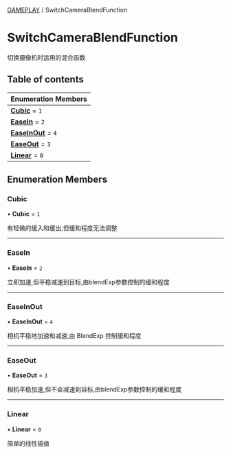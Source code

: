 [GAMEPLAY](../groups/Core.GAMEPLAY.md) / SwitchCameraBlendFunction

# SwitchCameraBlendFunction <Badge type="tip" text="Enumeration" /> <Score text="SwitchCameraBlendFunction" />

切换摄像机时运用的混合函数

## Table of contents

| Enumeration Members |
| :-----|
| **[Cubic](mw.SwitchCameraBlendFunction.md#cubic)** = ``1`` <br> |
| **[EaseIn](mw.SwitchCameraBlendFunction.md#easein)** = ``2`` <br> |
| **[EaseInOut](mw.SwitchCameraBlendFunction.md#easeinout)** = ``4`` <br> |
| **[EaseOut](mw.SwitchCameraBlendFunction.md#easeout)** = ``3`` <br> |
| **[Linear](mw.SwitchCameraBlendFunction.md#linear)** = ``0`` <br> |

## Enumeration Members

### Cubic <Score text="Cubic" /> 

• **Cubic** = ``1``

有轻微的缓入和缓出,但缓和程度无法调整

___

### EaseIn <Score text="EaseIn" /> 

• **EaseIn** = ``2``

立即加速,但平稳减速到目标,由blendExp参数控制的缓和程度

___

### EaseInOut <Score text="EaseInOut" /> 

• **EaseInOut** = ``4``

相机平稳地加速和减速,由 BlendExp 控制缓和程度

___

### EaseOut <Score text="EaseOut" /> 

• **EaseOut** = ``3``

相机平稳加速,但不会减速到目标,由blendExp参数控制的缓和程度

___

### Linear <Score text="Linear" /> 

• **Linear** = ``0``

简单的线性插值
